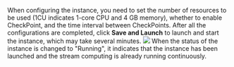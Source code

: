 When configuring the instance, you need to set the number of resources to be used (1CU indicates 1-core CPU and 4 GB memory), whether to enable CheckPoint, and the time interval between CheckPoints.
After all the configurations are completed, click **Save and Launch** to launch and start the instance, which may take several minutes.
![](https://main.qcloudimg.com/raw/c90b7194bf3ec2c2c2cd4c49c7b0ec78.png)
When the status of the instance is changed to "Running", it indicates that the instance has been launched and the stream computing is already running continuously.

